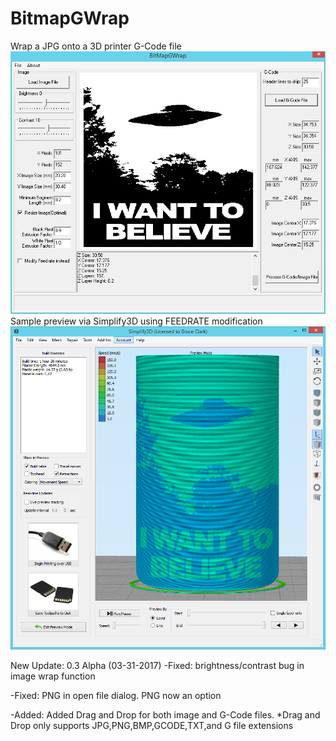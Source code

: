 # BitmapGWrap
Wrap a JPG onto a 3D printer G-Code file
![capture2.png](https://github.com/1bigpig/BitmapGWrap/blob/master/Capture2.PNG)
Sample preview via Simplify3D using FEEDRATE modification
![Capture_Feedrate_Output.png](https://github.com/1bigpig/BitmapGWrap/blob/master/Capture_Feedrate_Output.PNG)

New Update: 0.3 Alpha (03-31-2017)
  -Fixed: brightness/contrast bug in image wrap function
  
  -Fixed: PNG in open file dialog.  PNG now an option
  
  -Added: Added Drag and Drop for both image and G-Code files.
   *Drag and Drop only supports JPG,PNG,BMP,GCODE,TXT,and G file extensions
